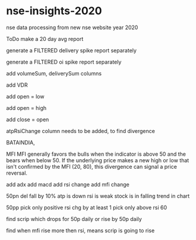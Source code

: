 # nse-insights-2020
nse data processing from new nse website year 2020

ToDo
make a 20 day avg report

generate a FILTERED delivery spike report separately

generate a FILTERED oi spike report separately

add volumeSum, deliverySum columns

add VDR

add open = low

add open = high

add close = open


atpRsiChange column needs to be added, to find divergence

BATAINDIA, 

MFI
MFI generally favors the bulls when the indicator is above 50 and the bears when below 50.
If the underlying price makes a new high or low that isn't confirmed by the MFI (20, 80), this divergence can signal a price reversal.

add adx
add macd
add rsi change
add mfi change

50pn
del fall by 10%
atp is down
rsi is weak
stock is in falling trend in chart

50pp
pick only positive rsi chg by at least 1
pick only above rsi 60

find scrip which drops for 50p daily or rise by 50p daily

find when mfi rise more then rsi, means scrip is going to rise
